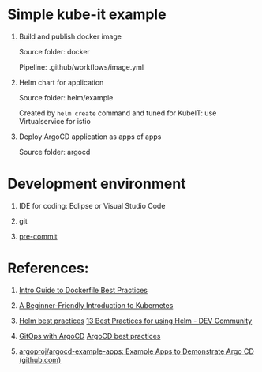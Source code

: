 # Simple kube-it example

1. Build and publish docker image
   
   Source folder: docker
   
   Pipeline: .github/workflows/image.yml

2. Helm chart for application
   
   Source folder: helm/example
   
   Created by `helm create` command and tuned for KubeIT: use Virtualservice for istio

3. Deploy ArgoCD application as apps of apps
   
   Source folder: argocd

# Development environment

1. IDE for coding: Eclipse or Visual Studio Code

2. git

3. [pre-commit](https://pre-commit.com/)

# References:

1. [Intro Guide to Dockerfile Best Practices](https://www.docker.com/blog/intro-guide-to-dockerfile-best-practices)

2. [A Beginner-Friendly Introduction to Kubernetes](https://towardsdatascience.com/a-beginner-friendly-introduction-to-kubernetes-540b5d63b3d7)

3. [Helm best practices](https://helm.sh/docs/chart_best_practices/)
   [13 Best Practices for using Helm - DEV Community](https://dev.to/coder_society/13-best-practices-for-using-helm-2mac)

4. [GitOps with ArgoCD](https://codefresh.io/learn/argo-cd/)
   [ArgoCD best practices](https://codefresh.io/blog/argo-cd-best-practices)

5. [argoproj/argocd-example-apps: Example Apps to Demonstrate Argo CD (github.com)](https://github.com/argoproj/argocd-example-apps)
